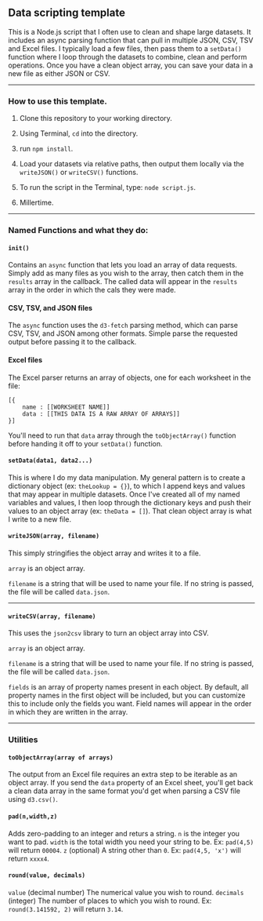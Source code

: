 ## Data scripting template

This is a Node.js script that I often use to clean and shape large datasets. It includes an async parsing function that can pull in multiple JSON, CSV, TSV and Excel files. I typically load a few files, then pass them to a `setData()` function where I loop through the datasets to combine, clean and perform operations. Once you have a clean object array, you can save your data in a new file as either JSON or CSV.

---

### How to use this template.

1) Clone this repository to your working directory.

2) Using Terminal, `cd` into the directory.

3) run `npm install`.

4) Load your datasets via relative paths, then output them locally via the `writeJSON()` or `writeCSV()` functions.

5) To run the script in the Terminal, type: `node script.js`.

6) Millertime.

---

### Named Functions and what they do:

#### `init()`
Contains an `async` function that lets you load an array of data requests. Simply add as many files as you wish to the array, then catch them in the `results` array in the callback. The called data will appear in the `results` array in the order in which the cals they were made.

#### CSV, TSV, and JSON files

The `async` function uses the `d3-fetch` parsing method, which can parse CSV, TSV, and JSON among other formats. Simple parse the requested output before passing it to the callback.

#### Excel files

The Excel parser returns an array of objects, one for each worksheet in the file:

```
[{
    name : [[WORKSHEET NAME]]
    data : [[THIS DATA IS A RAW ARRAY OF ARRAYS]]
}]
```

You'll need to run that `data` array through the `toObjectArray()` function before handing it off to your `setData()` function.


#### `setData(data1, data2...)`
This is where I do my data manipulation. My general pattern is to create a dictionary object (ex: `theLookup = {}`), to which I append keys and values that may appear in multiple datasets. Once I've created all of my named variables and values, I then loop through the dictionary keys and push their values to an object array (ex: `theData = []`). That clean object array is what I write to a new file.

#### `writeJSON(array, filename)`
This simply stringifies the object array and writes it to a file.

`array` is an object array.

`filename` is a string that will be used to name your file. If no string is passed, the file will be called `data.json`.

---

#### `writeCSV(array, filename)`
This uses the `json2csv` library to turn an object array into CSV.

`array` is an object array.

`filename` is a string that will be used to name your file. If no string is passed, the file will be called `data.json`.

`fields` is an array of property names present in each object. By default, all property names in the first object will be included, but you can customize this to include only the fields you want. Field names will appear in the order in which they are written in the array.


---

### Utilities

#### `toObjectArray(array of arrays)` 
The output from an Excel file requires an extra step to be iterable as an object array. If you send the `data` property of an Excel sheet, you'll get back a clean data array in the same format you'd get when parsing a CSV file using `d3.csv()`.

#### `pad(n,width,z)`
Adds zero-padding to an integer and returs a string.
`n` is the integer you want to pad.
`width` is the total width you need your string to be. Ex: `pad(4,5)` will return `00004`.
`z` (optional) A string other than `0`. Ex: `pad(4,5, 'x')` will return `xxxx4`.

#### `round(value, decimals)`
`value` (decimal number) The numerical value you wish to round.
`decimals` (integer) The number of places to which you wish to round. Ex: `round(3.141592, 2)` will return `3.14`.

